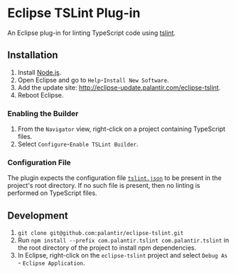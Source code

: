 # Eclipse TSLint Plug-in

An Eclipse plug-in for linting TypeScript code using [tslint](https://github.com/palantir/tslint).

## Installation

1. Install [Node.js](http://nodejs.org/).
2. Open Eclipse and go to `Help`-`Install New Software`.
3. Add the update site: http://eclipse-update.palantir.com/eclipse-tslint.
4. Reboot Eclipse.

### Enabling the Builder

1. From the `Navigator` view, right-click on a project containing TypeScript files.
2. Select `Configure`-`Enable TSLint Builder`.

### Configuration File

The plugin expects the configuration file [`tslint.json`](https://github.com/palantir/tslint) to be present in the project's root directory. If no such file is present, then no linting is performed on TypeScript files.

## Development

1. `git clone git@github.com:palantir/eclipse-tslint.git`
2. Run `npm install --prefix com.palantir.tslint com.palantir.tslint` in the root directory of the project to install npm dependencies.
3. In Eclipse, right-click on the `eclipse-tslint` project and select `Debug As` - `Eclipse Application`.
